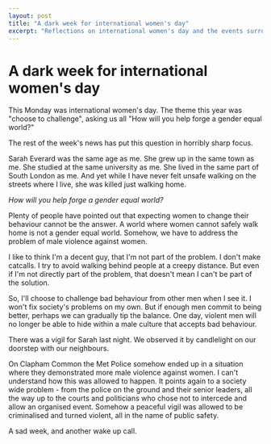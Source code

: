 ```yaml
---
layout: post
title: "A dark week for international women's day"
excerpt: "Reflections on international women's day and the events surrounding the tragic death of Sarah Everard"
---
```


# A dark week for international women's day

This Monday was international women's day. The theme this year was "choose to
challenge", asking us all "How will you help forge a gender equal world?"

The rest of the week's news has put this question in horribly sharp focus.

Sarah Everard was the same age as me. She grew up in the same town as me. She
studied at the same university as me. She lived in the same part of South
London as me. And yet while I have never felt unsafe walking on the streets
where I live, she was killed just walking home.

_How will you help forge a gender equal world?_

Plenty of people have pointed out that expecting women to change their
behaviour cannot be the answer. A world where women cannot safely walk home is
not a gender equal world. Somehow, we have to address the problem of male
violence against women.

I like to think I'm a decent guy, that I'm not part of the problem. I don't
make catcalls. I try to avoid walking behind people at a creepy distance. But
even if I'm not directly part of the problem, that doesn't mean I can't be part
of the solution.

So, I'll choose to challenge bad behaviour from other men when I see it. I
won't fix society's problems on my own. But if enough men commit to being
better, perhaps we can gradually tip the balance. One day, violent men will no
longer be able to hide within a male culture that accepts bad behaviour.

There was a vigil for Sarah last night. We observed it by candlelight on our
doorstep with our neighbours.

On Clapham Common the Met Police somehow ended up in a situation where they
demonstrated more male violence against women. I can't understand how this was
allowed to happen. It points again to a society wide problem - from the police
on the ground and their senior leaders, all the way up to the courts and
politicians who chose not to intercede and allow an organised event.  Somehow a
peaceful vigil was allowed to be criminalised and turned violent, all in the
name of public safety.

A sad week, and another wake up call.

